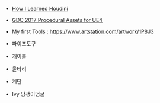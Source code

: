 
- [How I Learned Houdini](https://youtu.be/Y3uXYNgtYCE)
- [GDC 2017 Procedural Assets for UE4](https://vimeo.com/210679269)
- My first Tools : <https://www.artstation.com/artwork/1P8J3>

- 파이프도구
- 캐이블
- 울타리
- 계단
- Ivy 담쟁이덤굴



